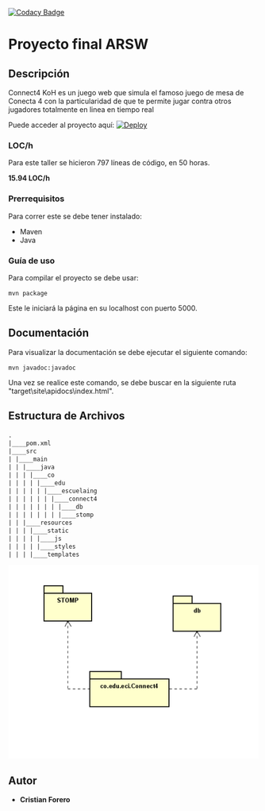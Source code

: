 [![Codacy Badge](https://app.codacy.com/project/badge/Grade/2930f248177243f1a6a2e2dc0f6c8462)](https://www.codacy.com/gh/Pokecris200/ProyectoARSW/dashboard?utm_source=github.com&amp;utm_medium=referral&amp;utm_content=Pokecris200/ProyectoARSW&amp;utm_campaign=Badge_Grade)

# Proyecto final ARSW

## Descripción

Connect4 KoH es un juego web que simula el famoso juego de mesa de Conecta 4  con la particularidad de que te permite jugar contra otros jugadores totalmente en linea en tiempo real

Puede acceder al proyecto aquí:
[![Deploy](https://www.herokucdn.com/deploy/button.svg)](https://connect4arsw.herokuapp.com/)

### LOC/h

Para este taller se hicieron 797 líneas de código, en 50 horas.

**15.94 LOC/h**

### Prerrequisitos

Para correr este se debe tener instalado:

- Maven
- Java

### Guía de uso

Para compilar el proyecto se debe usar:

```
mvn package
```

Este le iniciará la página en su localhost con puerto 5000.

## Documentación

Para visualizar la documentación se debe ejecutar el siguiente comando:

```
mvn javadoc:javadoc
```

Una vez se realice este comando, se debe buscar en la siguiente ruta "target\site\apidocs\index.html".

## Estructura de Archivos

    .
    |____pom.xml
    |____src
    | |____main
    | | |____java
    | | | |____co
    | | | | |____edu
    | | | | | |____escuelaing
	| | | | | | |____connect4
	| | | | | | | |____db
	| | | | | | | |____stomp
	| | |____resources
	| | | |____static
	| | | | |____js
	| | | | |____styles
	| | | |____templates
	
![Structure](PaquetesARSW.png)

## Autor

* **Cristian Forero** 
